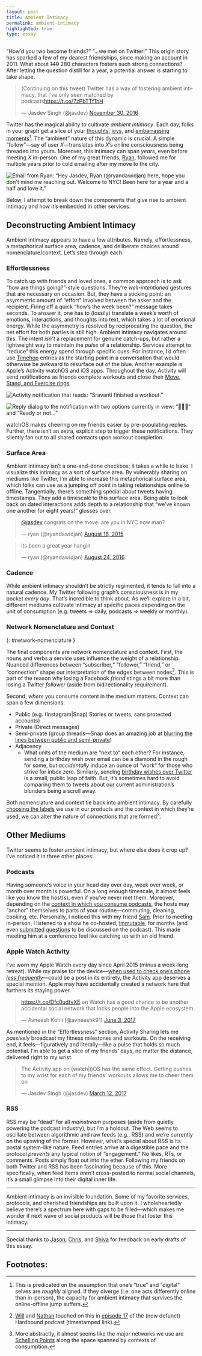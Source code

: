 ```yaml
---
layout: post
title: Ambient Intimacy
permalink: ambient-intimacy
highlighted: true
type: essay
---
```


“How’d you two become friends?” “…we met on Twitter!” This origin story has sparked a few of my dearest friendships, since making an account in 2011. What about ~~140~~ 280 characters fosters such strong connections? After letting the question distill for a year, a potential answer is starting to take shape.

<blockquote class="twitter-tweet" data-lang="en"><p lang="en" dir="ltr">(Continuing on this tweet) Twitter has a way of fostering ambient intimacy, that I’ve only seen matched by podcasts<a href="https://t.co/7zPbTTf1hH">https://t.co/7zPbTTf1hH</a></p>&mdash; Jasdev Singh (@jasdev) <a href="https://twitter.com/jasdev/status/803793770370232320?ref_src=twsrc%5Etfw">November 30, 2016</a></blockquote> <script async src="https://platform.twitter.com/widgets.js" charset="utf-8"></script>

Twitter has the magical ability to cultivate _ambient intimacy_. Each day, folks in your graph get a slice of your [thoughts](https://twitter.com/jasdev/status/811601905101180928), [joys](https://twitter.com/jasdev/status/533567863408189441), and [embarrassing moments](https://twitter.com/jasdev/status/829004906170347520)[^1]. The “ambient” nature of this dynamic is crucial. A simple “follow”—say of user _X_—translates into _X_’s online consciousness being threaded into yours. Moreover, this intimacy can span _years_, even before meeting _X_ in-person. One of my great friends, [Ryan](https://twitter.com/search?q=from%3Aryandawidjan+jasdev), followed me for multiple years prior to cold emailing after my move to the city.

![Email from Ryan: “Hey Jasdev, Ryan (@ryandawidjan) here, hope you don't mind me reaching out. Welcome to NYC! Been here for a year and a half and love it.”](/public/images/ryan_cold_email.png)

Below, I attempt to break down the components that give rise to ambient intimacy and how it’s embedded in other services.

## Deconstructing Ambient Intimacy

Ambient intimacy appears to have a few attributes. Namely, effortlessness, a metaphorical surface area, cadence, and deliberate choices around nomenclature/context. Let’s step through each.

### Effortlessness

To catch up with friends and loved ones, a common approach is to ask “how are things going?”-style questions. They’re _well-intentioned_ gestures that are necessary on occasion. But, they have a sticking point: an asymmetric amount of “effort” involved between the asker and the recipient. Firing off a quick “how’s the week been?” message takes seconds. To answer it, one has to (lossily) translate a week’s worth of emotions, interactions, and thoughts into text, which takes a lot of emotional energy. While the asymmetry is resolved by reciprocating the question, the net effort for both parties is still high. Ambient intimacy navigates around this. The intent _isn’t_ a replacement for genuine catch-ups, but rather a lightweight way to maintain the _pulse_ of a relationship. Services attempt to “reduce“ this energy spend through specific cues. For instance, I’d often use [Timehop](https://timehop.com) entries as the starting point in a conversation that would otherwise be awkward to resurface out of the blue. Another example is Apple’s Activity watchOS and iOS apps. Throughout the day, Activity will send notifications as friends complete workouts and close their [Move, Stand, and Exercise rings](https://www.apple.com/apple-watch-series-3/#activity-tracker).

![Activity notification that reads: “Sravanti finished a workout.”](/public/images/activity_notification.png)

![Reply dialog to the notification with two options currently in view: “💪💪💪” and “Ready or not…”](/public/images/activity_reply.png)

watchOS makes cheering on my friends easier by pre-populating replies. Further, there isn’t an extra, explicit step to trigger these notifications. They silently fan out to all shared contacts upon workout completion.

### Surface Area

Ambient intimacy isn’t a one-and-done checkbox; it takes a while to bake. I visualize this intimacy as a sort of surface area. By vulnerably sharing on mediums like Twitter, I’m able to increase this metaphorical surface area, which folks can use as a jumping off point in taking relationships online to offline. Tangentially, there’s something special about tweets having timestamps. They add a timescale to this surface area. Being able to look back on dated interactions adds depth to a relationship that “we’ve known one another for eight years!“ glosses over.

<blockquote class="twitter-tweet" data-lang="en"><p lang="en" dir="ltr"><a href="https://twitter.com/jasdev?ref_src=twsrc%5Etfw">@jasdev</a> congrats on the move. are you in NYC now man?</p>&mdash; ryan (@ryandawidjan) <a href="https://twitter.com/ryandawidjan/status/633777052957736960?ref_src=twsrc%5Etfw">August 18, 2015</a></blockquote> <script async src="https://platform.twitter.com/widgets.js" charset="utf-8"></script>

<blockquote class="twitter-tweet" data-lang="en"><p lang="en" dir="ltr">its been a great year hangin</p>&mdash; ryan (@ryandawidjan) <a href="https://twitter.com/ryandawidjan/status/768482417200037890?ref_src=twsrc%5Etfw">August 24, 2016</a></blockquote> <script async src="https://platform.twitter.com/widgets.js" charset="utf-8"></script>

### Cadence

While ambient intimacy shouldn’t be strictly regimented, it tends to fall into a natural cadence. My Twitter following graph’s consciousness is in my pocket _every day_. That’s incredible to think about. As we’ll explore in a bit, different mediums cultivate intimacy at specific paces depending on the unit of consumption (e.g. tweets ⇒ daily, podcasts ⇒ weekly or monthly).

### Network Nomenclature and Context
{: #network-nomenclature }

The final components are network nomenclature and context. First, the nouns and verbs a service uses influence the weight of a relationship. Nuanced differences between “subscriber,“ “follower,” “friend,” or “connection” shape our interpretation of the edges between nodes[^2]. This is part of the reason why losing a Facebook _friend_ stings a bit more than losing a Twitter _follower_ (aside from bidirectionality requirement).

Second, _where_ you consume content in the medium matters. Context can span a few dimensions:

- Public (e.g. (Instagram&#124;Snap) Stories or tweets, sans protected accounts)
- Private (Direct messages)
- Semi-private (group threads—Snap does an amazing job at [blurring the lines between public and semi-private](/group-dynamics#snap-threads))
- Adjacency
    - What units of the medium are “next to“ each other? For instance, sending a birthday wish over email can be a diamond in the rough for some, but _accidentally_ induce an ounce of “work“ for those who strive for inbox zero. Similarly, sending [birthday wishes over Twitter](https://twitter.com/search?l=&q=birthday%20from%3Ajasdev) is a small, public leap of faith. But, it’s sometimes hard to avoid comparing them to tweets about our current administration’s blunders being a scroll away.

Both nomenclature and context tie back into ambient intimacy. By carefully [choosing the labels](/peeling-labels) we use in our products and the context in which they’re used, we can alter the nature of connections that are formed[^3].

## Other Mediums

Twitter seems to foster ambient intimacy, but where else does it crop up? I’ve noticed it in three other places:

### Podcasts

Having someone’s voice in your head day over day, week over week, or month over month is powerful. On a long enough timescale, it almost feels like you know the host(s), even if you’ve never met them. Moreover, depending on the [context in which you consume podcasts](https://twitter.com/nbashaw/status/914839369831329794), the hosts may “anchor” themselves to parts of your routine—commuting, cleaning, cooking, etc. Personally, I noticed this with my friend [Sam](https://twitter.com/soffes). Prior to meeting in-person, I listened to a show he co-hosted, [Immutable](https://spec.fm/podcasts/immutable), for months (and even [submitted questions](https://overcast.fm/+FGbTyte_o/06:44) to be discussed on the podcast). This made meeting him at a conference feel like catching up with an old friend.

### Apple Watch Activity

I’ve worn my Apple Watch every day since April 2015 (minus a week-long retreat). While my praise for the device—[when used to check one’s phone _less frequently_](https://twitter.com/jasdev/status/815656034714996737)—could be a post in its entirety, the Activity app deserves a special mention. Apple may have accidentally created a network here that furthers its staying power.

<blockquote class="twitter-tweet" data-lang="en"><p lang="en" dir="ltr"><a href="https://t.co/Dfc0udtvXE">https://t.co/Dfc0udtvXE</a> on  Watch has a good chance to be another accidental social network that locks people into the Apple ecosystem.</p>&mdash; Avneesh Kohli (@avneeshk91) <a href="https://twitter.com/avneeshk91/status/871045112234692608?ref_src=twsrc%5Etfw">June 3, 2017</a></blockquote> <script async src="https://platform.twitter.com/widgets.js" charset="utf-8"></script>

As mentioned in the “Effortlessness” section, Activity Sharing lets me _passively_ broadcast my fitness milestones and workouts. On the receiving end, it feels—figuratively and literally—like a pulse that holds so much potential. I’m able to get a slice of my friends’ days, no matter the distance, delivered right to my wrist.

<blockquote class="twitter-tweet" data-lang="en"><p lang="en" dir="ltr">The Activity app on (watch|i)OS has the same effect. Getting pushes to my wrist for each of my friends&#39; workouts allows me to cheer them on</p>&mdash; Jasdev Singh (@jasdev) <a href="https://twitter.com/jasdev/status/841059908120412161?ref_src=twsrc%5Etfw">March 12, 2017</a></blockquote> <script async src="https://platform.twitter.com/widgets.js" charset="utf-8"></script>

### RSS

RSS may be “dead“ for all _mainstream_ purposes (aside from quietly powering the podcast industry), but I’m a holdout. The Web seems to oscillate between algorithmic and raw feeds (e.g., RSS) and we’re currently on the upswing of the former. However, what’s special about RSS is its postal system-like nature. Feed entries arrive at a digestible pace and the protocol _prevents_ any typical notion of “engagement.“ No likes, RTs, or comments. Posts simply float out into the ether. Following my friends on both Twitter and RSS has been fascinating because of this. More specifically, when feed items _aren’t_ cross-posted to normal social channels, it’s a small glimpse into their digital inner life.

---

Ambient intimacy is an invisible foundation. Some of my favorite services, protocols, and cherished friendships are built upon it. I wholeheartedly believe there’s a spectrum here with gaps to be filled—which makes me wonder if next wave of social products will be those that foster this intimacy.

---

Special thanks to [Jason](https://twitter.com/jasonbrennan), [Chris](https://twitter.com/cgallello), and [Shiva](https://twitter.com/ShivaKilaru) for feedback on early drafts of this essay.

## Footnotes:

[^1]: This is predicated on the assumption that one’s “true” and “digital“ selves are _roughly_ aligned. If they diverge (i.e. one acts differently online than in-person), the capacity for ambient intimacy that survives the online-offline jump suffers.

[^2]: [Will](https://twitter.com/willhoekenga) and [Nathan](https://twitter.com/nbashaw) touched on this in [episode 17](https://overcast.fm/+GsgNyxmCU/27:20) of the (now defunct) Hardbound podcast (timestamped link).

[^3]: More abstractly, it almost seems like the major networks we use are [Schelling Points](https://en.wikipedia.org/wiki/Focal_point_(game_theory)) along the space spanned by contexts of consumption.
